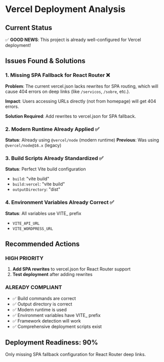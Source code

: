 # Vercel Deployment Analysis

## Current Status
✅ **GOOD NEWS**: This project is already well-configured for Vercel deployment!

## Issues Found & Solutions

### 1. Missing SPA Fallback for React Router ❌
**Problem**: The current vercel.json lacks rewrites for SPA routing, which will cause 404 errors on deep links (like `/servicos`, `/sobre`, etc.).

**Impact**: Users accessing URLs directly (not from homepage) will get 404 errors.

**Solution Required**: Add rewrites to vercel.json for SPA fallback.

### 2. Modern Runtime Already Applied ✅
**Status**: Already using `@vercel/node` (modern runtime)
**Previous**: Was using `@vercel/node@16.x` (legacy)

### 3. Build Scripts Already Standardized ✅
**Status**: Perfect Vite build configuration
- `build`: "vite build"
- `build:vercel`: "vite build" 
- `outputDirectory`: "dist"

### 4. Environment Variables Already Correct ✅
**Status**: All variables use VITE_ prefix
- `VITE_API_URL`
- `VITE_WORDPRESS_URL`

## Recommended Actions

### HIGH PRIORITY
1. **Add SPA rewrites** to vercel.json for React Router support
2. **Test deployment** after adding rewrites

### ALREADY COMPLIANT
- ✅ Build commands are correct
- ✅ Output directory is correct
- ✅ Modern runtime is used
- ✅ Environment variables have VITE_ prefix
- ✅ Framework detection will work
- ✅ Comprehensive deployment scripts exist

## Deployment Readiness: 90%
Only missing SPA fallback configuration for React Router deep links.